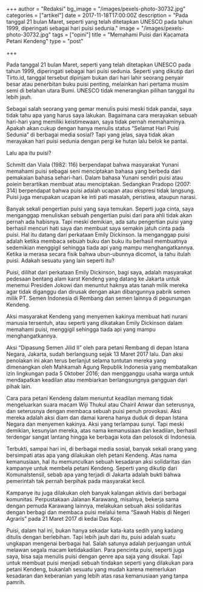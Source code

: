+++
author = "Redaksi"
bg_image = "/images/pexels-photo-30732.jpg"
categories = ["artikel"]
date = 2017-11-18T17:00:00Z
description = "Pada tanggal 21 bulan Maret, seperti yang telah ditetapkan UNESCO pada tahun 1999, diperingati sebagai hari puisi sedunia."
image = "/images/pexels-photo-30732.jpg"
tags = ["opini"]
title = "Memahami Puisi dari Kacamata Petani Kendeng"
type = "post"

+++

Pada tanggal 21 bulan Maret, seperti yang telah ditetapkan UNESCO pada tahun 1999, diperingati sebagai hari puisi sedunia. Seperti yang dikutip dari Tirto.id, tanggal tersebut dipinjam bukan dari hari lahir seorang penyair besar atau penerbitan buku puisi penting, melainkan hari pertama musim semi di belahan utara Bumi. UNESCO tidak menerangkan pilihan tanggal itu lebih jauh.

Sebagai salah seorang yang gemar menulis puisi meski tidak pandai, saya tidak tahu apa yang harus saya lakukan. Bagaimana cara merayakan sebuah hari-hari yang memiliki keistimewaan, saya tidak pernah memahaminya. Apakah akan cukup dengan hanya menulis status “Selamat Hari Puisi Sedunia” di berbagai media sosial? Tapi yang jelas, saya tidak akan merayakan hari puisi sedunia dengan pergi ke hutan lalu belok ke pantai.

Lalu apa itu puisi?

Schmitt dan Viala (1982: 116) berpendapat bahwa masyarakat Yunani memahami puisi sebagai seni menciptakan bahasa yang berbeda dari pemakaian bahasa sehari-hari. Dalam bahasa Yunani sendiri puisi atau poiein berartikan membuat atau menciptakan. Sedangkan Pradopo (2007: 314) berpendapat bahwa puisi adalah ucapan atau ekspresi tidak langsung. Puisi juga merupakan ucapan ke inti pati masalah, peristiwa, ataupun narasi.

Banyak sekali pengertian puisi yang saya temukan. Seperti juga cinta, saya menganggap menuliskan sebuah pengertian puisi dari para ahli tidak akan pernah ada habisnya. Tapi meski demikian, ada satu pengertian puisi yang berhasil mencuri hati saya dan membuat saya semakin jatuh cinta pada puisi. Hal itu datang dari perkataan Emily Dickinson. Ia menganggap puisi adalah ketika membaca sebuah buku dan buku itu berhasil membuatnya sedemikian menggigil sehingga tiada api yang mampu menghangatkannya. Ketika ia merasa secara fisik bahwa ubun-ubunnya dicomot, ia tahu itulah puisi. Adakah sesuatu yang lain seperti itu?

Puisi, dilihat dari perkataan Emily Dickinson, bagi saya, adalah masyarakat pedesaan bentang alam karst Kendeng yang datang ke Jakarta untuk menemui Presiden Jokowi dan menuntut haknya atas tanah milik mereka agar tidak diganggu dan dirusak dengan akan dibangunnya pabrik semen milik PT. Semen Indonesia di Rembang dan semen lainnya di pegunungan Kendeng.

Aksi masyarakat Kendeng yang menyemen kakinya membuat hati nurani manusia tersentuh, atau seperti yang dikatakan Emily Dickinson dalam memahami puisi, menggigil sehingga tiada api yang mampu menghangatkannya.

Aksi “Dipasung Semen Jilid II” oleh para petani Rembang di depan Istana Negara, Jakarta, sudah berlangsung sejak 13 Maret 2017 lalu. Dan aksi penolakan ini akan terus berlanjut selama tuntutan mereka yang dimenangkan oleh Mahkamah Agung Republik Indonesia yang membatalkan izin lingkungan pada 5 Oktober 2016; dan mengganggu usaha warga untuk mendapatkan keadilan atau membiarkan berlangsungnya gangguan dari pihak lain.

Cara para petani Kendeng dalam menuntut keadilan memang tidak mengeluarkan suara macam Wiji Thukul atau Chairil Anwar dan seterusnya, dan seterusnya dengan membaca sebuah puisi penuh provokasi. Aksi mereka adalah aksi diam dan damai karena hanya duduk di depan Istana Negara dan menyemen kakinya. Aksi yang terlampau sunyi. Tapi meski demikian, kesunyian mereka, atas nama kemanusiaan dan keadilan, berhasil terdengar sangat lantang hingga ke berbagai kota dan pelosok di Indonesia.

Terbukti, sampai hari ini, di berbagai media sosial, banyak sekali orang yang bersimpati atas apa yang dilakukan oleh petani Kendeng. Atas nama kemanusiaan, hal itu memunculkan sebuah kesadaran aksi solidaritas dan kampanye untuk membela petani Kendeng. Seperti yang dikutip dari Komunalstensil, sebab apa yang terjadi di Jakarta adalah bukti bahwa pemerintah tak pernah berpihak pada masyarakat kecil.

Kampanye itu juga dilakukan oleh banyak kalangan aktivis dari berbagai komunitas. Perpustakaan Jalanan Karawang, misalnya, bekerja sama dengan pemuda Karawang lainnya, melakukan sebuah aksi solidaritas dengan berbagi dan membaca puisi melalui tema “Sawah Habis di Negeri Agraris” pada 21 Maret 2017 di kedai Das Kopi.

Puisi, dalam hal ini, bukan hanya sekadar kata-kata sedih yang kadang ditulis dengan berlebihan. Tapi lebih jauh dari itu, puisi adalah suatu ungkapan mengenai berbagai hal. Salah satunya adalah perjuangan untuk melawan segala macam ketidakadilan. Para pencinta puisi, seperti juga saya, bisa saja menulis puisi dengan genre apa saja yang disukai. Tapi untuk membuat puisi menjadi sebuah tindakan seperti yang dilakukan para petani Kendeng, bukanlah sesuatu yang mudah karena memerlukan kesadaran dan keberanian yang lebih atas rasa kemanusiaan yang tanpa pamrih.